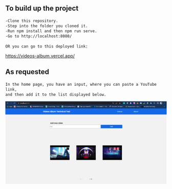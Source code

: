 ## To build up the project
```
-Clone this repository.
-Step into the folder you cloned it.
-Run npm install and then npm run serve.
-Go to http://localhost:8080/

OR you can go to this deployed link:
```
https://videos-album.vercel.app/

## As requested
```
In the home page, you have an input, where you can paste a YouTube link,
and then add it to the list displayed below. 
```
![home](./exampleImages/home1.jpg)
```